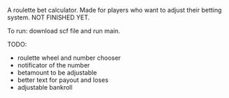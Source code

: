 A roulette bet calculator. 
Made for players who want to adjust their betting system.
NOT FINISHED YET. 

To run: download scf file and run main.

TODO:
- roulette wheel and number chooser
- notificator of the number
- betamount to be adjustable
- better text for payout and loses
- adjustable bankroll
